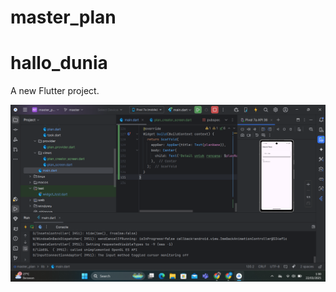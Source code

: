 # master_plan

# hallo_dunia

A new Flutter project.

![Screenshoot Manajemen State Robby](images/01.png)